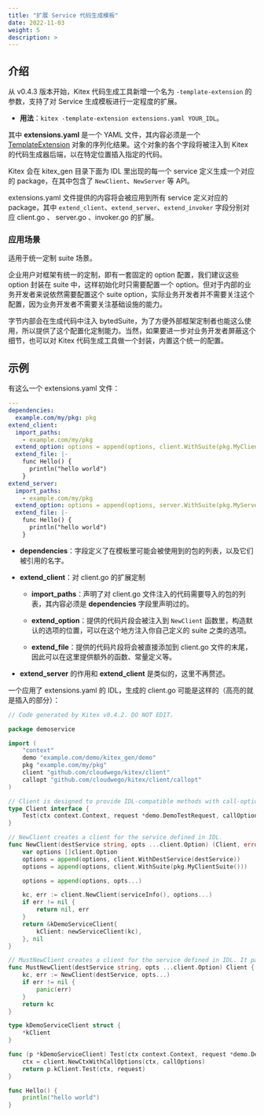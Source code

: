 ```yaml
---
title: "扩展 Service 代码生成模板"
date: 2022-11-03
weight: 5
description: >
---
```


## 介绍

从 v0.4.3 版本开始，Kitex 代码生成工具新增一个名为 `-template-extension` 的参数，支持了对 Service 生成模板进行一定程度的扩展。

- **用法**：`kitex -template-extension extensions.yaml YOUR_IDL`。

其中 **extensions.yaml** 是一个 YAML 文件，其内容必须是一个 [TemplateExtension](https://pkg.go.dev/github.com/cloudwego/kitex/tool/internal_pkg/generator#TemplateExtension) 对象的序列化结果。这个对象的各个字段将被注入到 Kitex 的代码生成器后端，以在特定位置插入指定的代码。

Kitex 会在 kitex_gen 目录下面为 IDL 里出现的每一个 service 定义生成一个对应的 package，在其中包含了 `NewClient`、`NewServer` 等 API。

extensions.yaml 文件提供的内容将会被应用到所有 service 定义对应的 package，其中 `extend_client`、`extend_server`、`extend_invoker` 字段分别对应 client.go 、 server.go 、invoker.go 的扩展。

### 应用场景

适用于统一定制 suite 场景。

企业用户对框架有统一的定制，即有一套固定的 option 配置，我们建议这些 option 封装在 suite 中，这样初始化时只需要配置一个 option。但对于内部的业务开发者来说依然需要配置这个 suite option，实际业务开发者并不需要关注这个配置，因为业务开发者不需要关注基础设施的能力。

字节内部会在生成代码中注入 bytedSuite，为了方便外部框架定制者也能这么使用，所以提供了这个配置化定制能力。当然，如果要进一步对业务开发者屏蔽这个细节，也可以对 Kitex 代码生成工具做一个封装，内置这个统一的配置。

## 示例

有这么一个 extensions.yaml 文件：

```yaml
---
dependencies:
  example.com/my/pkg: pkg
extend_client:
  import_paths:
    - example.com/my/pkg
  extend_option: options = append(options, client.WithSuite(pkg.MyClientSuite()))
  extend_file: |-
    func Hello() {
      println("hello world")
    }
extend_server:
  import_paths:
    - example.com/my/pkg
  extend_option: options = append(options, server.WithSuite(pkg.MyServerSuite()))
  extend_file: |-
    func Hello() {
      println("hello world")
    }
```

- **dependencies**：字段定义了在模板里可能会被使用到的包的列表，以及它们被引用的名字。

- **extend_client**：对 client.go 的扩展定制

  - **import_paths**：声明了对 client.go 文件注入的代码需要导入的包的列表，其内容必须是 **dependencies** 字段里声明过的。

  - **extend_option**：提供的代码片段会被注入到 `NewClient` 函数里，构造默认的选项的位置，可以在这个地方注入你自己定义的 suite 之类的选项。

  - **extend_file**：提供的代码片段将会被直接添加到 client.go 文件的末尾，因此可以在这里提供额外的函数、常量定义等。

- **extend_server** 的作用和 **extend_client** 是类似的，这里不再赘述。

一个应用了 extensions.yaml 的 IDL，生成的 client.go 可能是这样的（高亮的就是插入的部分）：

```go {linenos=table,hl_lines=[8,22,"53-55"]}
// Code generated by Kitex v0.4.2. DO NOT EDIT.

package demoservice

import (
	"context"
	demo "example.com/demo/kitex_gen/demo"
	pkg "example.com/my/pkg"
	client "github.com/cloudwego/kitex/client"
	callopt "github.com/cloudwego/kitex/client/callopt"
)

// Client is designed to provide IDL-compatible methods with call-option parameter for kitex framework.
type Client interface {
	Test(ctx context.Context, request *demo.DemoTestRequest, callOptions ...callopt.Option) (r *demo.DemoTestResponse, err error)
}

// NewClient creates a client for the service defined in IDL.
func NewClient(destService string, opts ...client.Option) (Client, error) {
	var options []client.Option
	options = append(options, client.WithDestService(destService))
	options = append(options, client.WithSuite(pkg.MyClientSuite()))

	options = append(options, opts...)

	kc, err := client.NewClient(serviceInfo(), options...)
	if err != nil {
		return nil, err
	}
	return &kDemoServiceClient{
		kClient: newServiceClient(kc),
	}, nil
}

// MustNewClient creates a client for the service defined in IDL. It panics if any error occurs.
func MustNewClient(destService string, opts ...client.Option) Client {
	kc, err := NewClient(destService, opts...)
	if err != nil {
		panic(err)
	}
	return kc
}

type kDemoServiceClient struct {
	*kClient
}

func (p *kDemoServiceClient) Test(ctx context.Context, request *demo.DemoTestRequest, callOptions ...callopt.Option) (r *demo.DemoTestResponse, err error) {
	ctx = client.NewCtxWithCallOptions(ctx, callOptions)
	return p.kClient.Test(ctx, request)
}

func Hello() {
	println("hello world")
}
```
